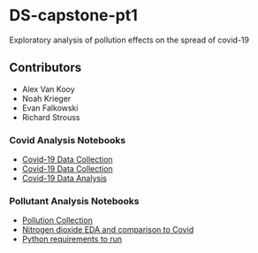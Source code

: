 # DS-capstone-pt1
Exploratory analysis of pollution effects on the spread of covid-19

## Contributors

- Alex Van Kooy
- Noah Krieger
- Evan Falkowski
- Richard Strouss

### Covid Analysis Notebooks
- [Covid-19 Data Collection](https://github.com/FuzzyPhoton/DS-capstone-pt1/blob/main/data/covid/covid_data_collection.ipynb)
- [Covid-19 Data Collection](./blob/main/data/covid/covid_data_collection.ipynb)
- [Covid-19 Data Analysis](https://github.com/FuzzyPhoton/DS-capstone-pt1/blob/main/data/covid/covid_data_analysis.ipynb)


### Pollutant Analysis Notebooks
- [Pollution Collection](pollution_data_collection.ipynb)
- [Nitrogen dioxide EDA and comparison to Covid](avk_data_investigation.ipynb)
- [Python requirements to run](pollution_requirements.txt)
